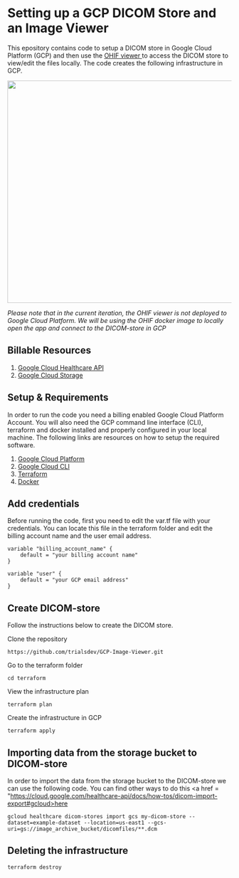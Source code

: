 # Setting up a GCP DICOM Store and an Image Viewer

This epository contains code to setup a DICOM store in Google Cloud Platform (GCP) and then use the <a href = "https://ohif.org/"> OHIF viewer </a> to access the DICOM store to view/edit the files locally. The code creates the following infrastructure in GCP.

<img src = "https://user-images.githubusercontent.com/85404022/210579845-2d5db80a-1273-466c-a2bc-ab4fad58f99a.png" width = 950, height = 500></img>

*Please note that in the current iteration, the OHIF viewer is not deployed to Google Cloud Platform. We will be using the OHIF docker image to locally open the app and connect to the DICOM-store in GCP*

## Billable Resources

1. <a href = "https://cloud.google.com/healthcare-api">Google Cloud Healthcare API</a>
2. <a href = "https://cloud.google.com/storage">Google Cloud Storage</a>

## Setup & Requirements

In order to run the code you need a billing enabled Google Cloud Platform Account. You will also need the GCP command line interface (CLI), terraform and docker installed and properly configured in your local machine. The following links are resources on how to setup the required software. 

1. <a href = "#">Google Cloud Platform</a>
2. <a href = "https://cloud.google.com/sdk/docs/install">Google Cloud CLI </a>
3. <a href = "https://developer.hashicorp.com/terraform/tutorials/aws-get-started/install-cli"> Terraform </a>
4. <a href = "https://docs.docker.com/get-docker/"> Docker </a>

## Add credentials ##

Before running the code, first you need to edit the var.tf file with your credentials. You can locate this file in the terraform folder and edit the billing account name and the user email address.

```
variable "billing_account_name" {
    default = "your billing account name"
}

variable "user" {
    default = "your GCP email address"
}
```

## Create DICOM-store ##

Follow the instructions below to create the DICOM store.

Clone the repository
```
https://github.com/trialsdev/GCP-Image-Viewer.git
```
Go to the terraform folder
```
cd terraform
```
View the infrastructure plan
```
terraform plan
```
Create the infrastructure in GCP
```
terraform apply
```

## Importing data from the storage bucket to DICOM-store

In order to import the data from the storage bucket to the DICOM-store we can use the following code. You can find other ways to do this <a href = "https://cloud.google.com/healthcare-api/docs/how-tos/dicom-import-export#gcloud>here</a>

```
gcloud healthcare dicom-stores import gcs my-dicom-store --dataset=example-dataset --location=us-east1 --gcs-uri=gs://image_archive_bucket/dicomfiles/**.dcm
```

## Deleting the infrastructure

```
terraform destroy
```

